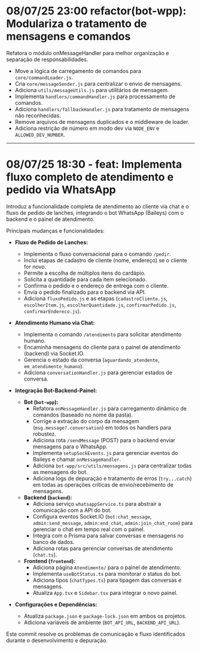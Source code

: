 # 08/07/25 23:00 refactor(bot-wpp): Modulariza o tratamento de mensagens e comandos

Refatora o módulo onMessageHandler para melhor organização e separação de responsabilidades.

- Move a lógica de carregamento de comandos para `core/commandLoader.js`.
- Cria `core/messageSender.js` para centralizar o envio de mensagens.
- Adiciona `utils/messageUtils.js` para utilitários de mensagem.
- Implementa `handlers/commandHandler.js` para processamento de comandos.
- Adiciona `handlers/fallbackHandler.js` para tratamento de mensagens não reconhecidas.
- Remove arquivos de mensagens duplicados e o middleware de loader.
- Adiciona restrição de número em modo dev via `NODE_ENV` e `ALLOWED_DEV_NUMBER`.

---

# 08/07/25 18:30 - feat: Implementa fluxo completo de atendimento e pedido via WhatsApp

Introduz a funcionalidade completa de atendimento ao cliente via chat e o fluxo de pedido de lanches, integrando o bot WhatsApp (Baileys) com o backend e o painel de atendimento.

Principais mudanças e funcionalidades:

- **Fluxo de Pedido de Lanches:**
  - Implementa o fluxo conversacional para o comando `/pedir`.
  - Inclui etapas de cadastro de cliente (nome, endereço) se o cliente for novo.
  - Permite a escolha de múltiplos itens do cardápio.
  - Solicita a quantidade para cada item selecionado.
  - Confirma o pedido e o endereço de entrega com o cliente.
  - Envia o pedido finalizado para o backend via API.
  - Adiciona `fluxoPedido.js` e as etapas (`cadastroCliente.js`, `escolherItem.js`, `escolherQuantidade.js`, `confirmarPedido.js`, `confirmarEndereco.js`).

- **Atendimento Humano via Chat:**
  - Implementa o comando `/atendimento` para solicitar atendimento humano.
  - Encaminha mensagens do cliente para o painel de atendimento (backend) via Socket.IO.
  - Gerencia o estado da conversa (`aguardando_atendente`, `em_atendimento_humano`).
  - Adiciona `conversationHandler.js` para gerenciar estados de conversa.

- **Integração Bot-Backend-Painel:**
  - **Bot (`bot-wpp`):**
    - Refatora `onMessageHandler.js` para carregamento dinâmico de comandos (baseado no nome da pasta).
    - Corrige a extração do corpo da mensagem (`msg.message?.conversation`) em todos os handlers para robustez.
    - Adiciona rota `/sendMessage` (POST) para o backend enviar mensagens para o WhatsApp.
    - Implementa `setupSockEvents.js` para gerenciar eventos do Baileys e chamar `onMessageHandler`.
    - Adiciona `bot-wpp/src/utils/mensagens.js` para centralizar todas as mensagens do bot.
    - Adiciona logs de depuração e tratamento de erros (`try...catch`) em todas as operações críticas de envio/recebimento de mensagens.
  - **Backend (`backend`):**
    - Adiciona serviço `whatsappService.ts` para abstrair a comunicação com a API do bot.
    - Configura eventos Socket.IO (`bot:chat_message`, `admin:send_message`, `admin:end_chat`, `admin:join_chat_room`) para gerenciar o chat em tempo real com o painel.
    - Integra com o Prisma para salvar conversas e mensagens no banco de dados.
    - Adiciona rotas para gerenciar conversas de atendimento (`chat.ts`).
  - **Frontend (`frontend`):**
    - Adiciona página `Atendimento/` para o painel de atendimento.
    - Implementa `useBotStatus.ts` para monitorar o status do bot.
    - Adiciona tipos (`chatTypes.ts`) para tipagem das conversas e mensagens.
    - Atualiza `App.tsx` e `Sidebar.tsx` para integrar o novo painel.

- **Configurações e Dependências:**
  - Atualiza `package.json` e `package-lock.json` em ambos os projetos.
  - Adiciona variáveis de ambiente (`BOT_API_URL`, `BACKEND_API_URL`).

Este commit resolve os problemas de comunicação e fluxo identificados durante o desenvolvimento e depuração.